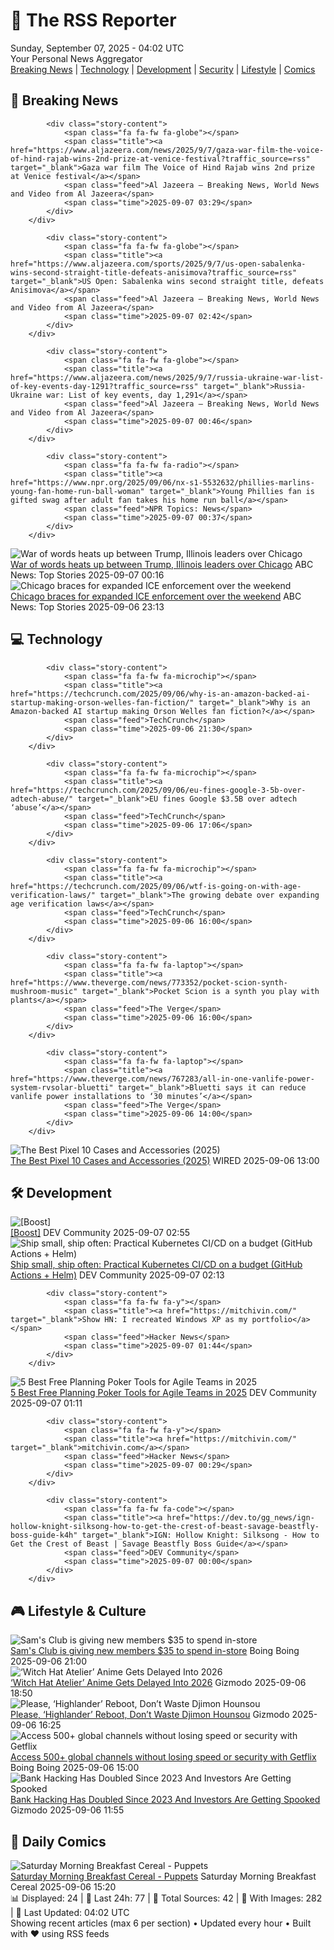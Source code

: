<!-- Processing 54 RSS feeds at 2025-09-07 04:02:03 UTC -->
<!-- Processing: Saturday Morning Breakfast Cereal -->
<!-- Processing: Penny Arcade -->
<!-- Processing: Poorly Drawn Lines -->
<!-- Processing: Garfield -->
<!-- Processing: Dilbert -->
<!-- Processing: Cyanide & Happiness -->
<!-- Processing: Dinosaur Comics -->
<!-- Processing: Al Jazeera Breaking News -->
<!-- Processing: CBC News -->
<!-- Error processing https://rss.cbc.ca/lineup/topstories.xml: The read operation timed out -->
<!-- Processing: Reuters World News -->
<!-- Processing: ABC News Breaking -->
<!-- Processing: NBC News Breaking -->
<!-- Processing: Guardian World News -->
<!-- Processing: Sky News World -->
<!-- Processing: Ars Technica -->
<!-- Processing: O'Reilly Radar -->
<!-- Processing: Slashdot -->
<!-- Processing: StackOverflow Blog -->
<!-- Processing: Phoronix Linux News -->
<!-- Processing: OMG! Ubuntu -->
<!-- Processing: Linux.com -->
<!-- Processing: Red Hat Blog -->
<!-- Processing: Ubuntu Blog -->
<!-- Processing: Lifehacker -->
<!-- Processing: Kotaku -->
<!-- Processing: Boing Boing -->
<!-- Generated 2 new posts out of 26 feeds processed -->
<div class="newspaper-header">
    <h1 class="newspaper-title">📰 The RSS Reporter</h1>
    <div class="newspaper-date">Sunday, September 07, 2025 - 04:02 UTC</div>
    <div class="newspaper-subtitle">Your Personal News Aggregator</div>
</div>

<div class="newspaper-nav">
    <a href="#breaking">Breaking News</a> |
    <a href="#tech">Technology</a> |
    <a href="#dev">Development</a> |
    <a href="#security">Security</a> |
    <a href="#lifestyle">Lifestyle</a> |
    <a href="#webcomics">Comics</a>
</div>

<div class="news-section breaking-news" id="breaking">
<h2 class="section-header">🚨 Breaking News</h2>
<div class="stories-container">
<div class="story">
            
            <div class="story-content">
                <span class="fa fa-fw fa-globe"></span>
                <span class="title"><a href="https://www.aljazeera.com/news/2025/9/7/gaza-war-film-the-voice-of-hind-rajab-wins-2nd-prize-at-venice-festival?traffic_source=rss" target="_blank">Gaza war film The Voice of Hind Rajab wins 2nd prize at Venice festival</a></span>
                <span class="feed">Al Jazeera – Breaking News, World News and Video from Al Jazeera</span>
                <span class="time">2025-09-07 03:29</span>
            </div>
        </div>
<div class="story">
            
            <div class="story-content">
                <span class="fa fa-fw fa-globe"></span>
                <span class="title"><a href="https://www.aljazeera.com/sports/2025/9/7/us-open-sabalenka-wins-second-straight-title-defeats-anisimova?traffic_source=rss" target="_blank">US Open: Sabalenka wins second straight title, defeats Anisimova</a></span>
                <span class="feed">Al Jazeera – Breaking News, World News and Video from Al Jazeera</span>
                <span class="time">2025-09-07 02:42</span>
            </div>
        </div>
<div class="story">
            
            <div class="story-content">
                <span class="fa fa-fw fa-globe"></span>
                <span class="title"><a href="https://www.aljazeera.com/news/2025/9/7/russia-ukraine-war-list-of-key-events-day-1291?traffic_source=rss" target="_blank">Russia-Ukraine war: List of key events, day 1,291</a></span>
                <span class="feed">Al Jazeera – Breaking News, World News and Video from Al Jazeera</span>
                <span class="time">2025-09-07 00:46</span>
            </div>
        </div>
<div class="story">
            
            <div class="story-content">
                <span class="fa fa-fw fa-radio"></span>
                <span class="title"><a href="https://www.npr.org/2025/09/06/nx-s1-5532632/phillies-marlins-young-fan-home-run-ball-woman" target="_blank">Young Phillies fan is gifted swag after adult fan takes his home run ball</a></span>
                <span class="feed">NPR Topics: News</span>
                <span class="time">2025-09-07 00:37</span>
            </div>
        </div>
<div class="story">
            <img src="https://s.abcnews.com/images/US/chicago-2_1757196349075_hpMain_4x3t_384.jpg" alt="War of words heats up between Trump, Illinois leaders over Chicago" class="story-image" loading="lazy" onerror="this.style.display='none'">
            <div class="story-content">
                <span class="fa fa-fw fa-tv"></span>
                <span class="title"><a href="https://abcnews.go.com/US/chicago-braces-expanded-immigration-enforcement-local-officials-push/story?id=125328501" target="_blank">War of words heats up between Trump, Illinois leaders over Chicago</a></span>
                <span class="feed">ABC News: Top Stories</span>
                <span class="time">2025-09-07 00:16</span>
            </div>
        </div>
<div class="story">
            <img src="https://s.abcnews.com/images/US/chicago-2_1757196349075_hpMain_4x3t_384.jpg" alt="Chicago braces for expanded ICE enforcement over the weekend" class="story-image" loading="lazy" onerror="this.style.display='none'">
            <div class="story-content">
                <span class="fa fa-fw fa-tv"></span>
                <span class="title"><a href="https://abcnews.go.com/US/chicago-braces-expanded-immigration-enforcement-local-officials-push/story?id=125328501" target="_blank">Chicago braces for expanded ICE enforcement over the weekend</a></span>
                <span class="feed">ABC News: Top Stories</span>
                <span class="time">2025-09-06 23:13</span>
            </div>
        </div>
</div>
</div>
<div class="news-section tech-news" id="tech">
<h2 class="section-header">💻 Technology</h2>
<div class="stories-container">
<div class="story">
            
            <div class="story-content">
                <span class="fa fa-fw fa-microchip"></span>
                <span class="title"><a href="https://techcrunch.com/2025/09/06/why-is-an-amazon-backed-ai-startup-making-orson-welles-fan-fiction/" target="_blank">Why is an Amazon-backed AI startup making Orson Welles fan fiction?</a></span>
                <span class="feed">TechCrunch</span>
                <span class="time">2025-09-06 21:30</span>
            </div>
        </div>
<div class="story">
            
            <div class="story-content">
                <span class="fa fa-fw fa-microchip"></span>
                <span class="title"><a href="https://techcrunch.com/2025/09/06/eu-fines-google-3-5b-over-adtech-abuse/" target="_blank">EU fines Google $3.5B over adtech ‘abuse’</a></span>
                <span class="feed">TechCrunch</span>
                <span class="time">2025-09-06 17:06</span>
            </div>
        </div>
<div class="story">
            
            <div class="story-content">
                <span class="fa fa-fw fa-microchip"></span>
                <span class="title"><a href="https://techcrunch.com/2025/09/06/wtf-is-going-on-with-age-verification-laws/" target="_blank">The growing debate over expanding age verification laws</a></span>
                <span class="feed">TechCrunch</span>
                <span class="time">2025-09-06 16:00</span>
            </div>
        </div>
<div class="story">
            
            <div class="story-content">
                <span class="fa fa-fw fa-laptop"></span>
                <span class="title"><a href="https://www.theverge.com/news/773352/pocket-scion-synth-mushroom-music" target="_blank">Pocket Scion is a synth you play with plants</a></span>
                <span class="feed">The Verge</span>
                <span class="time">2025-09-06 16:00</span>
            </div>
        </div>
<div class="story">
            
            <div class="story-content">
                <span class="fa fa-fw fa-laptop"></span>
                <span class="title"><a href="https://www.theverge.com/news/767283/all-in-one-vanlife-power-system-rvsolar-bluetti" target="_blank">Bluetti says it can reduce vanlife power installations to ‘30 minutes’</a></span>
                <span class="feed">The Verge</span>
                <span class="time">2025-09-06 14:00</span>
            </div>
        </div>
<div class="story">
            <img src="https://media.wired.com/photos/68bbcf49f02d871ebe651fbb/master/pass/Top%20Art%20Pixel%2010%20Cases%20SOURCE%20Julian%20Chokkattu.jpg" alt="The Best Pixel 10 Cases and Accessories (2025)" class="story-image" loading="lazy" onerror="this.style.display='none'">
            <div class="story-content">
                <span class="fa fa-fw fa-bolt"></span>
                <span class="title"><a href="https://www.wired.com/gallery/best-pixel-10-cases-and-accessories/" target="_blank">The Best Pixel 10 Cases and Accessories (2025)</a></span>
                <span class="feed">WIRED</span>
                <span class="time">2025-09-06 13:00</span>
            </div>
        </div>
</div>
</div>
<div class="news-section dev-news" id="dev">
<h2 class="section-header">🛠️ Development</h2>
<div class="stories-container">
<div class="story">
            <img src="https://media2.dev.to/dynamic/image/width=800%2Cheight=%2Cfit=scale-down%2Cgravity=auto%2Cformat=auto/https%3A%2F%2Fdev-to-uploads.s3.amazonaws.com%2Fuploads%2Fuser%2Fprofile_image%2F3048938%2F24e92f7a-bcda-4167-a1fd-52dbc7eab1cd.jpg" alt="[Boost]" class="story-image" loading="lazy" onerror="this.style.display='none'">
            <div class="story-content">
                <span class="fa fa-fw fa-code"></span>
                <span class="title"><a href="https://dev.to/mahinshanazeer/-9gl" target="_blank">[Boost]</a></span>
                <span class="feed">DEV Community</span>
                <span class="time">2025-09-07 02:55</span>
            </div>
        </div>
<div class="story">
            <img src="https://media2.dev.to/dynamic/image/width=800%2Cheight=%2Cfit=scale-down%2Cgravity=auto%2Cformat=auto/https%3A%2F%2Fdev-to-uploads.s3.amazonaws.com%2Fuploads%2Farticles%2F9max8spu5ppijzxx2cwr.png" alt="Ship small, ship often: Practical Kubernetes CI/CD on a budget (GitHub Actions + Helm)" class="story-image" loading="lazy" onerror="this.style.display='none'">
            <div class="story-content">
                <span class="fa fa-fw fa-code"></span>
                <span class="title"><a href="https://dev.to/digitalpollution/ship-small-ship-often-practical-kubernetes-cicd-on-a-budget-github-actions-helm-3bnl" target="_blank">Ship small, ship often: Practical Kubernetes CI/CD on a budget (GitHub Actions + Helm)</a></span>
                <span class="feed">DEV Community</span>
                <span class="time">2025-09-07 02:13</span>
            </div>
        </div>
<div class="story">
            
            <div class="story-content">
                <span class="fa fa-fw fa-y"></span>
                <span class="title"><a href="https://mitchivin.com/" target="_blank">Show HN: I recreated Windows XP as my portfolio</a></span>
                <span class="feed">Hacker News</span>
                <span class="time">2025-09-07 01:44</span>
            </div>
        </div>
<div class="story">
            <img src="https://media2.dev.to/dynamic/image/width=800%2Cheight=%2Cfit=scale-down%2Cgravity=auto%2Cformat=auto/https%3A%2F%2Fdev-to-uploads.s3.amazonaws.com%2Fuploads%2Farticles%2F6hizjguxdyxfmcs1rfia.jpg" alt="5 Best Free Planning Poker Tools for Agile Teams in 2025" class="story-image" loading="lazy" onerror="this.style.display='none'">
            <div class="story-content">
                <span class="fa fa-fw fa-code"></span>
                <span class="title"><a href="https://dev.to/mattlewandowski93/5-best-free-planning-poker-tools-for-agile-teams-in-2025-2i02" target="_blank">5 Best Free Planning Poker Tools for Agile Teams in 2025</a></span>
                <span class="feed">DEV Community</span>
                <span class="time">2025-09-07 01:11</span>
            </div>
        </div>
<div class="story">
            
            <div class="story-content">
                <span class="fa fa-fw fa-y"></span>
                <span class="title"><a href="https://mitchivin.com/" target="_blank">mitchivin.com</a></span>
                <span class="feed">Hacker News</span>
                <span class="time">2025-09-07 00:29</span>
            </div>
        </div>
<div class="story">
            
            <div class="story-content">
                <span class="fa fa-fw fa-code"></span>
                <span class="title"><a href="https://dev.to/gg_news/ign-hollow-knight-silksong-how-to-get-the-crest-of-beast-savage-beastfly-boss-guide-k4h" target="_blank">IGN: Hollow Knight: Silksong - How to Get the Crest of Beast | Savage Beastfly Boss Guide</a></span>
                <span class="feed">DEV Community</span>
                <span class="time">2025-09-07 00:00</span>
            </div>
        </div>
</div>
</div>
<div class="news-section lifestyle-news" id="lifestyle">
<h2 class="section-header">🎮 Lifestyle & Culture</h2>
<div class="stories-container">
<div class="story">
            <img src="https://i0.wp.com/boingboing.net/wp-content/uploads/2025/09/Sams-Club-Membership.jpg?fit=1260%2C946&amp;quality=60&amp;ssl=1" alt="Sam&#x27;s Club is giving new members $35 to spend in-store" class="story-image" loading="lazy" onerror="this.style.display='none'">
            <div class="story-content">
                <span class="fa fa-fw fa-arrow-right"></span>
                <span class="title"><a href="https://boingboing.net/2025/09/06/sams-club-is-giving-new-members-35-to-spend-in-store.html" target="_blank">Sam&#x27;s Club is giving new members $35 to spend in-store</a></span>
                <span class="feed">Boing Boing</span>
                <span class="time">2025-09-06 21:00</span>
            </div>
        </div>
<div class="story">
            <img src="https://gizmodo.com/app/uploads/2025/09/witch-hat-atelier-hed.jpg" alt="‘Witch Hat Atelier’ Anime Gets Delayed Into 2026" class="story-image" loading="lazy" onerror="this.style.display='none'">
            <div class="story-content">
                <span class="fa fa-fw fa-computer"></span>
                <span class="title"><a href="https://gizmodo.com/witch-hat-atelier-anime-gets-delayed-into-2026-2000654964" target="_blank">‘Witch Hat Atelier’ Anime Gets Delayed Into 2026</a></span>
                <span class="feed">Gizmodo</span>
                <span class="time">2025-09-06 18:50</span>
            </div>
        </div>
<div class="story">
            <img src="https://gizmodo.com/app/uploads/2025/09/djimon-hounsou-kingsman.jpg" alt="Please, ‘Highlander’ Reboot, Don’t Waste Djimon Hounsou" class="story-image" loading="lazy" onerror="this.style.display='none'">
            <div class="story-content">
                <span class="fa fa-fw fa-computer"></span>
                <span class="title"><a href="https://gizmodo.com/please-highlander-reboot-dont-waste-djimon-hounsou-2000654842" target="_blank">Please, ‘Highlander’ Reboot, Don’t Waste Djimon Hounsou</a></span>
                <span class="feed">Gizmodo</span>
                <span class="time">2025-09-06 16:25</span>
            </div>
        </div>
<div class="story">
            <img src="https://i0.wp.com/boingboing.net/wp-content/uploads/2025/09/Getflix-Smart-DNS-VPN-1.png?fit=1300%2C976&amp;quality=55&amp;ssl=1" alt="Access 500+ global channels without losing speed or security with Getflix" class="story-image" loading="lazy" onerror="this.style.display='none'">
            <div class="story-content">
                <span class="fa fa-fw fa-arrow-right"></span>
                <span class="title"><a href="https://boingboing.net/2025/09/06/access-500-global-channels-without-losing-speed-or-security-with-getflix.html" target="_blank">Access 500+ global channels without losing speed or security with Getflix</a></span>
                <span class="feed">Boing Boing</span>
                <span class="time">2025-09-06 15:00</span>
            </div>
        </div>
<div class="story">
            <img src="https://gizmodo.com/app/uploads/2025/09/banks-small.jpg" alt="Bank Hacking Has Doubled Since 2023 And Investors Are Getting Spooked" class="story-image" loading="lazy" onerror="this.style.display='none'">
            <div class="story-content">
                <span class="fa fa-fw fa-computer"></span>
                <span class="title"><a href="https://gizmodo.com/bank-hacking-cybersecurity-investors-spooked-2000653618" target="_blank">Bank Hacking Has Doubled Since 2023 And Investors Are Getting Spooked</a></span>
                <span class="feed">Gizmodo</span>
                <span class="time">2025-09-06 11:55</span>
            </div>
        </div>
</div>
</div>
<div class="news-section webcomics-section" id="webcomics">
<h2 class="section-header">🎨 Daily Comics</h2>
<div class="stories-container">
<div class="story">
            <img src="https://www.smbc-comics.com/comics/1757023159-20250906.png" alt="Saturday Morning Breakfast Cereal - Puppets" class="story-image" loading="lazy" onerror="this.style.display='none'">
            <div class="story-content">
                <span class="fa fa-fw fa-smile"></span>
                <span class="title"><a href="https://www.smbc-comics.com/comic/puppets" target="_blank">Saturday Morning Breakfast Cereal - Puppets</a></span>
                <span class="feed">Saturday Morning Breakfast Cereal</span>
                <span class="time">2025-09-06 15:20</span>
            </div>
        </div>
</div>
</div>

<div class="newspaper-footer">
    <div class="stats">
        📊 Displayed: 24 | 📅 Last 24h: 77 | 📡 Total Sources: 42 | 📸 With Images: 282 |
        🔄 Last Updated: 04:02 UTC
    </div>
    <div class="footer-note">
        Showing recent articles (max 6 per section) • Updated every hour • Built with ❤️ using RSS feeds
    </div>
</div>
